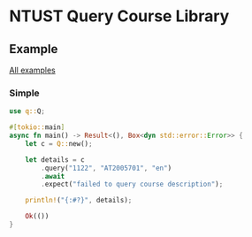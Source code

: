 # NTUST Query Course Library

## Example

[All examples](./examples/)

### Simple

```rust
use q::Q;

#[tokio::main]
async fn main() -> Result<(), Box<dyn std::error::Error>> {
    let c = Q::new();

    let details = c
        .query("1122", "AT2005701", "en")
        .await
        .expect("failed to query course description");

    println!("{:#?}", details);

    Ok(())
}
```
